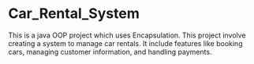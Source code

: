 # Car_Rental_System
This is a java OOP project which uses Encapsulation. This project involve creating a system to manage car rentals. It include features like booking cars, managing customer information,  and handling payments.
